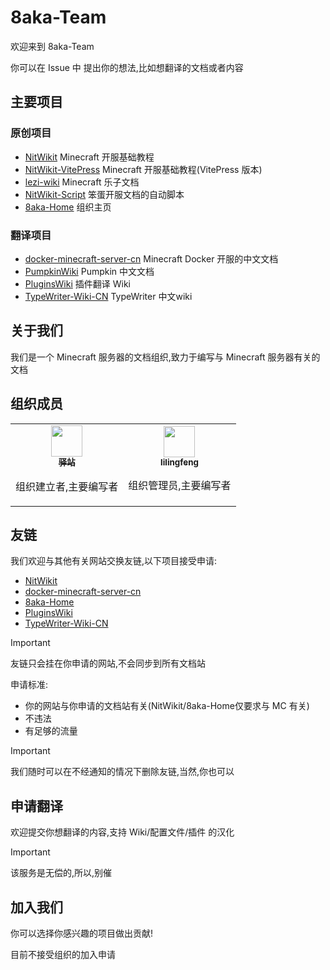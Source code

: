 # 8aka-Team

欢迎来到 8aka-Team

你可以在 Issue 中 提出你的想法,比如想翻译的文档或者内容

## 主要项目

### 原创项目

* [NitWikit](https://github.com/8aka-Team/NitWikit) Minecraft 开服基础教程
* [NitWikit-VitePress](https://github.com/8aka-Team/NitWikit-VitePress) Minecraft 开服基础教程(VitePress 版本)
* [lezi-wiki](https://github.com/8aka-Team/lezi-wiki) Minecraft 乐子文档
* [NitWikit-Script](https://github.com/8aka-Team/NitWiki-Script) 笨蛋开服文档的自动脚本
* [8aka-Home](https://github.com/8aka-Team/8aka-Home) 组织主页

### 翻译项目

* [docker-minecraft-server-cn](https://github.com/8aka-Team/docker-minecraft-server-cn) Minecraft Docker 开服的中文文档
* [PumpkinWiki](https://github.com/8aka-Team/Pumpkin-Website-CN) Pumpkin 中文文档
* [PluginsWiki](https://github.com/8aka-Team/PluginsWiki) 插件翻译 Wiki
* [TypeWriter-Wiki-CN](https://github.com/8aka-Team/TypeWriter-Wiki-CN) TypeWriter 中文wiki

## 关于我们

我们是一个 Minecraft 服务器的文档组织,致力于编写与 Minecraft 服务器有关的文档

## 组织成员

<table>
  <tr>
    <!-- Yi zhan -->
    <td align="center">
      <a href="https://github.com/postyizhan"
        ><img
          src="https://avatars.githubusercontent.com/u/97342038"
          width="50px;"
          alt=""
        /><br /><sub><b>驿站</b></sub></a
      >
      <p>组织建立者,主要编写者</p>
    </td>
  <!-- lilingfeng -->
    <td align="center">
      <a href="https://github.com/lilingfengdev"
        ><img
          src="https://avatars.githubusercontent.com/u/145678359"
          width="50px;"
          alt=""
        /><br /><sub><b>lilingfeng</b></sub></a>
      <p>组织管理员,主要编写者</p>
    </td>
</table>

## 友链

我们欢迎与其他有关网站交换友链,以下项目接受申请:

* [NitWikit](https://github.com/8aka-Team/NitWikit)
* [docker-minecraft-server-cn](https://github.com/8aka-Team/docker-minecraft-server-cn) 
* [8aka-Home](https://github.com/8aka-Team/8aka-Home) 
* [PluginsWiki](https://github.com/8aka-Team/PluginsWiki) 
* [TypeWriter-Wiki-CN](https://github.com/8aka-Team/TypeWriter-Wiki-CN)

> [!IMPORTANT]
> 友链只会挂在你申请的网站,不会同步到所有文档站

申请标准:

* 你的网站与你申请的文档站有关(NitWikit/8aka-Home仅要求与 MC 有关)
* 不违法
* 有足够的流量

> [!IMPORTANT]
> 我们随时可以在不经通知的情况下删除友链,当然,你也可以

## 申请翻译

欢迎提交你想翻译的内容,支持 Wiki/配置文件/插件 的汉化

> [!IMPORTANT]
> 该服务是无偿的,所以,别催

## 加入我们

你可以选择你感兴趣的项目做出贡献!

目前不接受组织的加入申请